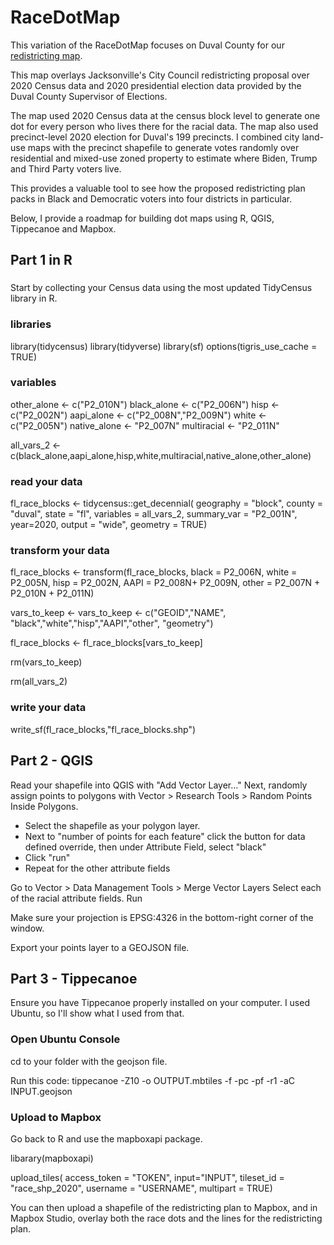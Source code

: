 # RaceDotMap
This variation of the RaceDotMap focuses on Duval County for our [redistricting map](https://data.jaxtrib.org/jacksonville_redistricting).

This map overlays Jacksonville's City Council redistricting proposal over 2020 Census data and 2020 presidential election data provided by the Duval County Supervisor of Elections.

The map used 2020 Census data at the census block level to generate one dot for every person who lives there for the racial data. The map also used precinct-level 2020 election for Duval's 199 precincts. I combined city land-use maps with the precinct shapefile to generate votes randomly over residential and mixed-use zoned property to estimate where Biden, Trump and Third Party voters live.

This provides a valuable tool to see how the proposed redistricting plan packs in Black and Democratic voters into four districts in particular.

Below, I provide a roadmap for building dot maps using R, QGIS, Tippecanoe and Mapbox.

## Part 1 in R
###
Start by collecting your Census data using the most updated TidyCensus library in R.

### libraries
library(tidycensus)
library(tidyverse)
library(sf)
options(tigris_use_cache = TRUE)

### variables
other_alone <- c("P2_010N")
black_alone <- c("P2_006N")
hisp <- c("P2_002N")
aapi_alone <- c("P2_008N","P2_009N")
white <- c("P2_005N")
native_alone <- "P2_007N"
multiracial <- "P2_011N"

all_vars_2 <-c(black_alone,aapi_alone,hisp,white,multiracial,native_alone,other_alone)


### read your data

fl_race_blocks <- tidycensus::get_decennial(
  geography = "block",
  county = "duval",
  state = "fl",
  variables = all_vars_2,
  summary_var = "P2_001N",
  year=2020,
  output = "wide",
  geometry = TRUE)

### transform your data
fl_race_blocks <- transform(fl_race_blocks,
                            black = P2_006N,
                            white = P2_005N,
                            hisp = P2_002N,
                            AAPI = P2_008N+
                              P2_009N,
                            other = P2_007N + P2_010N + P2_011N)


vars_to_keep <- vars_to_keep <- c("GEOID","NAME",
                                  "black","white","hisp","AAPI","other",
                                  "geometry")

fl_race_blocks <- fl_race_blocks[vars_to_keep]

rm(vars_to_keep)

rm(all_vars_2)

### write your data
write_sf(fl_race_blocks,"fl_race_blocks.shp")

## Part 2 - QGIS

Read your shapefile into QGIS with "Add Vector Layer…"
Next, randomly assign points to polygons with Vector > Research Tools > Random Points Inside Polygons.
- Select the shapefile as your polygon layer.
- Next to "number of points for each feature" click the button for data defined override, then under Attribute Field, select "black"
- Click "run"
- Repeat for the other attribute fields

Go to Vector > Data Management Tools > Merge Vector Layers
Select each of the racial attribute fields.
Run

Make sure your projection is EPSG:4326 in the bottom-right corner of the window.

Export your points layer to a GEOJSON file.

## Part 3 - Tippecanoe

Ensure you have Tippecanoe properly installed on your computer. I used Ubuntu, so I'll show what I used from that.

### Open Ubuntu Console

cd to your folder with the geojson file.

Run this code: tippecanoe -Z10 -o OUTPUT.mbtiles -f -pc -pf -r1 -aC INPUT.geojson

### Upload to Mapbox
Go back to R and use the mapboxapi package.

libarary(mapboxapi)

upload_tiles(
  access_token = "TOKEN",
             input="INPUT",
             tileset_id = "race_shp_2020",
             username = "USERNAME",
             multipart = TRUE)


You can then upload a shapefile of the redistricting plan to Mapbox, and in Mapbox Studio, overlay both the race dots and the lines for the redistricting plan. 
